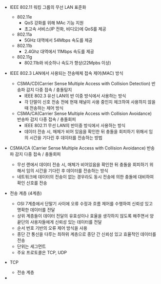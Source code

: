 - IEEE 802.11 워킹 그룹의 무선 LAN 표준화
  - 802.11e 
    - QoS 강화를 위해 MAc 기능 지원
    - 초고속 서비스(IP 전화, 비디오)에 QoS를 제공
  - 802.11a
    - 5GHz 대역에서 54Mbps 속도를 제공
  - 802.11b
    - 2.4Ghz 대역에서 11Mbps 속도를 제공
  - 802.11g
    - 802.11b와 비슷하나 속도가 향상(22Mpbs 이상)


- IEEE 802.3 LAN에서 사용되는 전송매체 접속 제어(MAC) 방식
    - CSMA/CD(Carrier Sense Multiple Access with Collision Detection) 반송파 감지 다중 접속 / 충돌탐지
      - IEEE 802.3 유선 LAN의 반 이중 방식에서 사용하는 방식
      - 각 단말이 신호 전송 전에 현재 채널이 사용 중인지 체크하여 사용하지 않을 때 전송하는 제어 방식
    - CSMA/CA(Carrier Sense Multiple Access with Collision Avoidance) 반송파 감지 다중 접속 / 충돌회피
      - IEEE 802.11 무선 LAN의 반이중 방식에서 사용하는 방식
      - 데이터 전송 시, 매체가 비어 있음을 확인한 뒤 충돌을 회피하기 위해서 임의 시간을 기다린 후 데이터를 전송하는 방법


- CSMA/CA (Carrier Sense Multiple Access with Collision Avoidance) 반송파 감지 다중 접속 / 충돌회피
  - 무선 랜에서 데이터 전송 시, 매체가 비어있음을 확인한 뒤 충돌을 회피하기 위해서 임의 시간을 기다린 후 데이터를 전송하는 방식
  - 네트워크에 데이터의 전송이 없는 경우라도 동시 전송에 의한 충돌에 대비하여 확인 신호를 전송


- 전송 계층 (4계층)
  - OSI 7계층에서 단말기 사이에 오류 수정과 흐름 제어를 수행하여 신뢰성 있고 명확한 데이터를 전달
  - 상위 계층들이 데이터 전달의 유효성이나 효율을 생각하지 않도록 해주면서 양 끝단의 사용자들에게  신뢰성 있는 데이터를 전달
  - 순서 번호 기반의 오류 제어 방식을 사용
  - 종단 간 통신을 다루는 최하위 계층으로 종단 간 신뢰성 있고 효율적인 데이터를 전송
  - 단위는 세그먼트
  - 주요 프로토콜은 TCP, UDP


- TCP
  - 전송 계층


- 